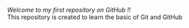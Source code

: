 <i>Welcome to my first repository on GitHub !! </i>
<br>
This repository is created to learn the basic of Git and GitHub

